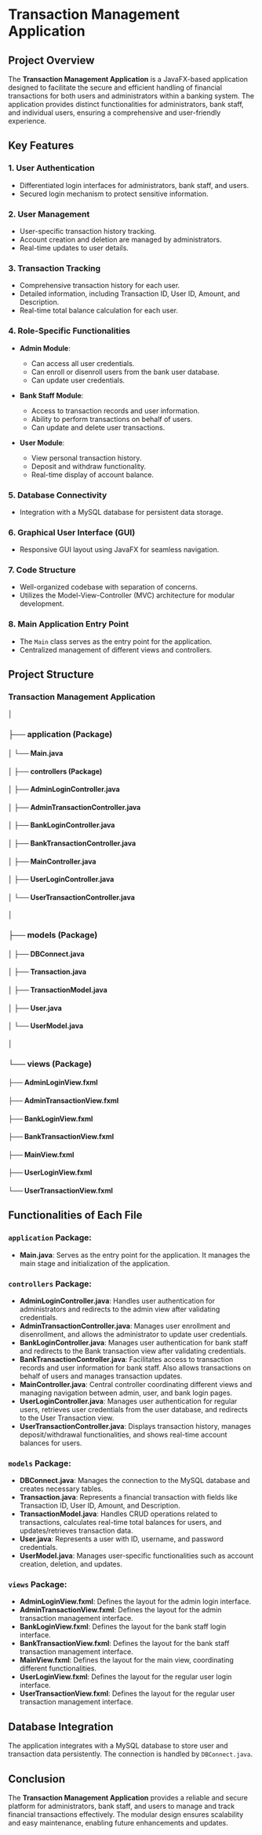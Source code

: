 # Transaction Management Application

## Project Overview
The **Transaction Management Application** is a JavaFX-based application designed to facilitate the secure and efficient handling of financial transactions for both users and administrators within a banking system. The application provides distinct functionalities for administrators, bank staff, and individual users, ensuring a comprehensive and user-friendly experience.

## Key Features

### 1. User Authentication
- Differentiated login interfaces for administrators, bank staff, and users.
- Secured login mechanism to protect sensitive information.

### 2. User Management
- User-specific transaction history tracking.
- Account creation and deletion are managed by administrators.
- Real-time updates to user details.

### 3. Transaction Tracking
- Comprehensive transaction history for each user.
- Detailed information, including Transaction ID, User ID, Amount, and Description.
- Real-time total balance calculation for each user.

### 4. Role-Specific Functionalities
- **Admin Module**:
  - Can access all user credentials.
  - Can enroll or disenroll users from the bank user database.
  - Can update user credentials.
  
- **Bank Staff Module**:
  - Access to transaction records and user information.
  - Ability to perform transactions on behalf of users.
  - Can update and delete user transactions.
  
- **User Module**:
  - View personal transaction history.
  - Deposit and withdraw functionality.
  - Real-time display of account balance.

### 5. Database Connectivity
- Integration with a MySQL database for persistent data storage.

### 6. Graphical User Interface (GUI)
- Responsive GUI layout using JavaFX for seamless navigation.

### 7. Code Structure
- Well-organized codebase with separation of concerns.
- Utilizes the Model-View-Controller (MVC) architecture for modular development.

### 8. Main Application Entry Point
- The `Main` class serves as the entry point for the application.
- Centralized management of different views and controllers.

## Project Structure

### Transaction Management Application 
│ 
### ├── application (Package) 
#### │ └── Main.java 
#### │ ├── controllers (Package) 
#### │ ├── AdminLoginController.java 
#### │ ├── AdminTransactionController.java 
#### │ ├── BankLoginController.java 
#### │ ├── BankTransactionController.java 
#### │ ├── MainController.java 
#### │ ├── UserLoginController.java 
#### │ └── UserTransactionController.java 
│ 
### ├── models (Package) 
#### │ ├── DBConnect.java 
#### │ ├── Transaction.java 
#### │ ├── TransactionModel.java 
#### │ ├── User.java 
#### │ └── UserModel.java 
│ 
### └── views (Package) 
#### ├── AdminLoginView.fxml 
#### ├── AdminTransactionView.fxml 
#### ├── BankLoginView.fxml 
#### ├── BankTransactionView.fxml 
#### ├── MainView.fxml 
#### ├── UserLoginView.fxml 
#### └── UserTransactionView.fxml


## Functionalities of Each File

### `application` Package:
- **Main.java**: Serves as the entry point for the application. It manages the main stage and initialization of the application.

### `controllers` Package:
- **AdminLoginController.java**: Handles user authentication for administrators and redirects to the admin view after validating credentials.
- **AdminTransactionController.java**: Manages user enrollment and disenrollment, and allows the administrator to update user credentials.
- **BankLoginController.java**: Manages user authentication for bank staff and redirects to the Bank transaction view after validating credentials.
- **BankTransactionController.java**: Facilitates access to transaction records and user information for bank staff. Also allows transactions on behalf of users and manages transaction updates.
- **MainController.java**: Central controller coordinating different views and managing navigation between admin, user, and bank login pages.
- **UserLoginController.java**: Manages user authentication for regular users, retrieves user credentials from the user database, and redirects to the User Transaction view.
- **UserTransactionController.java**: Displays transaction history, manages deposit/withdrawal functionalities, and shows real-time account balances for users.

### `models` Package:
- **DBConnect.java**: Manages the connection to the MySQL database and creates necessary tables.
- **Transaction.java**: Represents a financial transaction with fields like Transaction ID, User ID, Amount, and Description.
- **TransactionModel.java**: Handles CRUD operations related to transactions, calculates real-time total balances for users, and updates/retrieves transaction data.
- **User.java**: Represents a user with ID, username, and password credentials.
- **UserModel.java**: Manages user-specific functionalities such as account creation, deletion, and updates.

### `views` Package:
- **AdminLoginView.fxml**: Defines the layout for the admin login interface.
- **AdminTransactionView.fxml**: Defines the layout for the admin transaction management interface.
- **BankLoginView.fxml**: Defines the layout for the bank staff login interface.
- **BankTransactionView.fxml**: Defines the layout for the bank staff transaction management interface.
- **MainView.fxml**: Defines the layout for the main view, coordinating different functionalities.
- **UserLoginView.fxml**: Defines the layout for the regular user login interface.
- **UserTransactionView.fxml**: Defines the layout for the regular user transaction management interface.

## Database Integration
The application integrates with a MySQL database to store user and transaction data persistently. The connection is handled by `DBConnect.java`.

## Conclusion
The **Transaction Management Application** provides a reliable and secure platform for administrators, bank staff, and users to manage and track financial transactions effectively. The modular design ensures scalability and easy maintenance, enabling future enhancements and updates.
